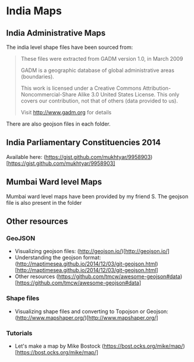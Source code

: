 # India Maps


## India Administrative Maps

The india level shape files have been sourced from:

> These files were extracted from GADM version 1.0, in March 2009
>
> GADM is a geographic database of global administrative areas (boundaries).
>
> This work is licensed under a Creative Commons Attribution-Noncommercial-Share Alike 3.0 United States License.
> This only covers our contribution, not that of others (data provided to us).
>
> Visit http://www.gadm.org for details

There are also geojson files in each folder. 

## India Parliamentary Constituencies 2014

Available here: (https://gist.github.com/mukhtyar/9958903)[https://gist.github.com/mukhtyar/9958903]
 
## Mumbai Ward level Maps

Mumbai ward level maps have been provided by my friend S. The geojson file is also present in the folder

## Other resources


### GeoJSON

- Visualizing geojson files: (http://geojson.io/)[http://geojson.io/]
- Understanding the geojson format: (http://maptimesea.github.io/2014/12/03/git-geojson.html)[http://maptimesea.github.io/2014/12/03/git-geojson.html]
- Other resources (https://github.com/tmcw/awesome-geojson#data) [https://github.com/tmcw/awesome-geojson#data]

### Shape files 

- Visualizing shape files and converting to Topojson or Geojson: (http://www.mapshaper.org/)[http://www.mapshaper.org/]

### Tutorials

- Let's make a map by Mike Bostock (https://bost.ocks.org/mike/map/)[https://bost.ocks.org/mike/map/]


